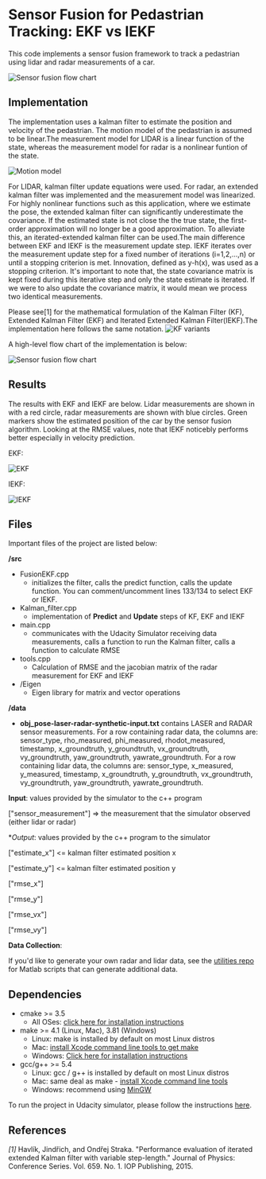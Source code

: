 # Sensor Fusion for Pedastrian Tracking: EKF vs IEKF 
This code implements a sensor fusion framework to track a pedastrian using lidar and radar measurements of a car.

![Sensor fusion flow chart](./pictures/sensor_fusion_sensors.png)


## Implementation

The implementation uses a kalman filter to estimate the position and velocity of the pedastrian. 
The motion model of the pedastrian is assumed to be linear.The measurement model for LIDAR is a linear function of the state, whereas the measurement model for radar is a nonlinear funtion of the state.

![Motion model](./pictures/formulation.png)

For LIDAR, kalman filter update equations were used. For radar, an extended kalman filter was implemented and the measurement model was linearized. For highly nonlinear functions such as this application, where we estimate the pose, the extended kalman filter can significantly underestimate the covariance. If the estimated state is not close the the true state, the first-order approximation will no longer be a good approximation. To alleviate this, an iterated-extended kalman filter can be used.The main difference between EKF and IEKF is the measurement update step. IEKF iterates over the measurement update step for a fixed number of iterations (i=1,2,...,n) or until a stopping criterion is met. Innovation, defined as y-h(x), was used as a stopping criterion. It's important to note that, the state covariance matrix is kept fixed during this iterative step and only the state estimate is iterated. If we were to also update the  covariance matrix, it would mean we process two identical measurements.

Please see[1]  for the mathematical formulation of the Kalman Filter (KF), Extended Kalman Filter (EKF) and Iterated Extended Kalman Filter(IEKF).The implementation here follows the same notation.
![KF variants](./pictures/EKF_vs_IEKF.png)

A high-level flow chart of the implementation is below:

![Sensor fusion flow chart](./pictures/sensor_fusion.png)
## Results

The results with EKF and IEKF are below. Lidar measurements are shown in with a red circle, radar measurements are shown with blue circles. Green markers show the estimated position of the car by the sensor fusion algorithm.
Looking at the RMSE values, note that IEKF noticebly performs better especially in velocity prediction.

EKF:

![EKF](./pictures/EKF.gif)

IEKF:

![IEKF](./pictures/IEKF.gif)

## Files

Important files of the project are listed below:

**/src**
- FusionEKF.cpp
    - initializes the filter, calls the predict function, calls the update function. You can comment/uncomment lines 133/134 to select EKF or IEKF.
- Kalman_filter.cpp
    - implementation of **Predict** and **Update** steps of KF, EKF and IEKF
- main.cpp
   - communicates with the Udacity Simulator receiving data measurements, calls a function to run the Kalman filter, calls a function to calculate RMSE
- tools.cpp
   - Calculation of RMSE and the jacobian matrix of the radar measurement for EKF and IEKF 
- /Eigen
   - Eigen library for matrix and vector operations

**/data**
-  **obj_pose-laser-radar-synthetic-input.txt** contains LASER and RADAR sensor measurements.
For a row containing radar data, the columns are: sensor_type, rho_measured, phi_measured, rhodot_measured, timestamp, x_groundtruth, y_groundtruth, vx_groundtruth, vy_groundtruth, yaw_groundtruth, yawrate_groundtruth.
For a row containing lidar data, the columns are: sensor_type, x_measured, y_measured, timestamp, x_groundtruth, y_groundtruth, vx_groundtruth, vy_groundtruth, yaw_groundtruth, yawrate_groundtruth.

**Input**: values provided by the simulator to the c++ program

["sensor_measurement"] => the measurement that the simulator observed (either lidar or radar)


**Output*: values provided by the c++ program to the simulator

["estimate_x"] <= kalman filter estimated position x

["estimate_y"] <= kalman filter estimated position y

["rmse_x"]

["rmse_y"]

["rmse_vx"]

["rmse_vy"]

**Data Collection**:

If you'd like to generate your own radar and lidar data, see the
[utilities repo](https://github.com/udacity/CarND-Mercedes-SF-Utilities) for
Matlab scripts that can generate additional data.

## Dependencies

* cmake >= 3.5
  * All OSes: [click here for installation instructions](https://cmake.org/install/)
* make >= 4.1 (Linux, Mac), 3.81 (Windows)
  * Linux: make is installed by default on most Linux distros
  * Mac: [install Xcode command line tools to get make](https://developer.apple.com/xcode/features/)
  * Windows: [Click here for installation instructions](http://gnuwin32.sourceforge.net/packages/make.htm)
* gcc/g++ >= 5.4
  * Linux: gcc / g++ is installed by default on most Linux distros
  * Mac: same deal as make - [install Xcode command line tools](https://developer.apple.com/xcode/features/)
  * Windows: recommend using [MinGW](http://www.mingw.org/)
  
To run the project in Udacity simulator, please follow the instructions [here](https://github.com/udacity/self-driving-car-sim/releases).  

## References

_[1]_  Havlík, Jindřich, and Ondřej Straka. "Performance evaluation of iterated extended Kalman filter with variable step-length." Journal of Physics: Conference Series. Vol. 659. No. 1. IOP Publishing, 2015.
